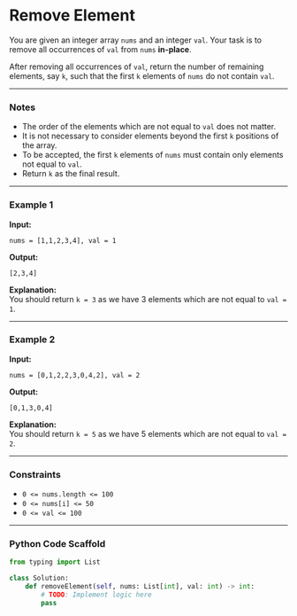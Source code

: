 # Remove Element

You are given an integer array `nums` and an integer `val`. Your task is to remove all occurrences of `val` from `nums` **in-place**.

After removing all occurrences of `val`, return the number of remaining elements, say `k`, such that the first `k` elements of `nums` do not contain `val`.

---

### Notes
- The order of the elements which are not equal to `val` does not matter.  
- It is not necessary to consider elements beyond the first `k` positions of the array.  
- To be accepted, the first `k` elements of `nums` must contain only elements not equal to `val`.  
- Return `k` as the final result.  

---

### Example 1

**Input:**  
```
nums = [1,1,2,3,4], val = 1
```

**Output:**  
```
[2,3,4]
```

**Explanation:**  
You should return `k = 3` as we have 3 elements which are not equal to `val = 1`.

---

### Example 2

**Input:**  
```
nums = [0,1,2,2,3,0,4,2], val = 2
```

**Output:**  
```
[0,1,3,0,4]
```

**Explanation:**  
You should return `k = 5` as we have 5 elements which are not equal to `val = 2`.

---

### Constraints
- `0 <= nums.length <= 100`  
- `0 <= nums[i] <= 50`  
- `0 <= val <= 100`  

---

### Python Code Scaffold

```python
from typing import List

class Solution:
    def removeElement(self, nums: List[int], val: int) -> int:
        # TODO: Implement logic here
        pass
```
